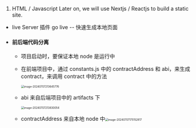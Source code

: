 1. HTML / Javascript
   Later on, we will use Nextjs / Reactjs to build a static site.

-   live Server 插件
    go live -- 快速生成本地页面

*   #### 前后端代码分离

    -   项目启动时，要保证本地 node 是运行中

    -   在前端项目中，通过 constants.js 中的 contractAddress 和 abi，来生成 contract，来调用 contract 中的方法

        <img src="/Users/basi/Library/Application Support/typora-user-images/image-20240707213645776.png" alt="image-20240707213645776" style="zoom:50%;" />

    -   abi 来自后端项目中的 artifacts 下

        <img src="/Users/basi/Library/Application Support/typora-user-images/image-20240707213830054.png" alt="image-20240707213830054" style="zoom:50%;" />

    -   contractAddress 来自本地 node 中<img src="/Users/basi/Library/Application Support/typora-user-images/image-20240707175152817.png" alt="image-20240707175152817" style="zoom:50%;" />
